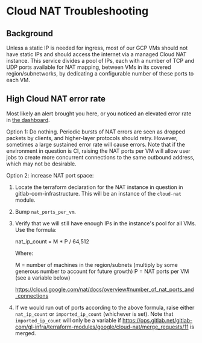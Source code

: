 # Cloud NAT Troubleshooting

## Background

Unless a static IP is needed for ingress, most of our GCP VMs should not have
static IPs and should access the internet via a managed Cloud NAT instance. This
service divides a pool of IPs, each with a number of TCP and UDP ports available
for NAT mapping, between VMs in its covered region/subnetworks, by dedicating a
configurable number of these ports to each VM.

## High Cloud NAT error rate

Most likely an alert brought you here, or you noticed an elevated error rate in
[the dashboard](https://dashboards.gitlab.net/d/nat-main/nat-cloud-nat?orgId=1&refresh=30s).

Option 1: Do nothing. Periodic bursts of NAT errors are seen as dropped packets
by clients, and higher-layer protocols should retry. However, sometimes a large
sustained error rate will cause errors. Note that if the environment in question
is CI, raising the NAT ports per VM will allow user jobs to create more
concurrent connections to the same outbound address, which may not be desirable.

Option 2: increase NAT port space:

1. Locate the terraform declaration for the NAT instance in question in
   gitlab-com-infrastructure. This will be an instance of the `cloud-nat`
   module.
1. Bump `nat_ports_per_vm`.
1. Verify that we will still have enough IPs in the instance's pool for all VMs.
   Use the formula:

   nat_ip_count = M * P / 64,512

   Where:

   M = number of machines in the region/subnets (multiply by some generous number to account for future growth)
   P = NAT ports per VM (see a variable below)

   https://cloud.google.com/nat/docs/overview#number_of_nat_ports_and_connections

1. If we would run out of ports according to the above formula, raise either
   `nat_ip_count` or `imported_ip_count` (whichever is set). Note that
   `imported_ip_count` will only be a variable if
   https://ops.gitlab.net/gitlab-com/gl-infra/terraform-modules/google/cloud-nat/merge_requests/11
   is merged.
